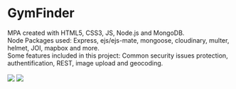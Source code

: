 # GymFinder
MPA created with HTML5, CSS3, JS, Node.js and MongoDB.
<br>
Node Packages used: Express, ejs/ejs-mate, mongoose, cloudinary, multer, helmet, JOI, mapbox and more.
<br>
Some features included in this project: Common security issues protection, authentification, REST,  image upload and geocoding.
<br><br/>
<image src="./public/imgs/index_gymfinder.PNG"/>
<image src="./public/imgs/portfolio_gymfinder.JPG"/>
